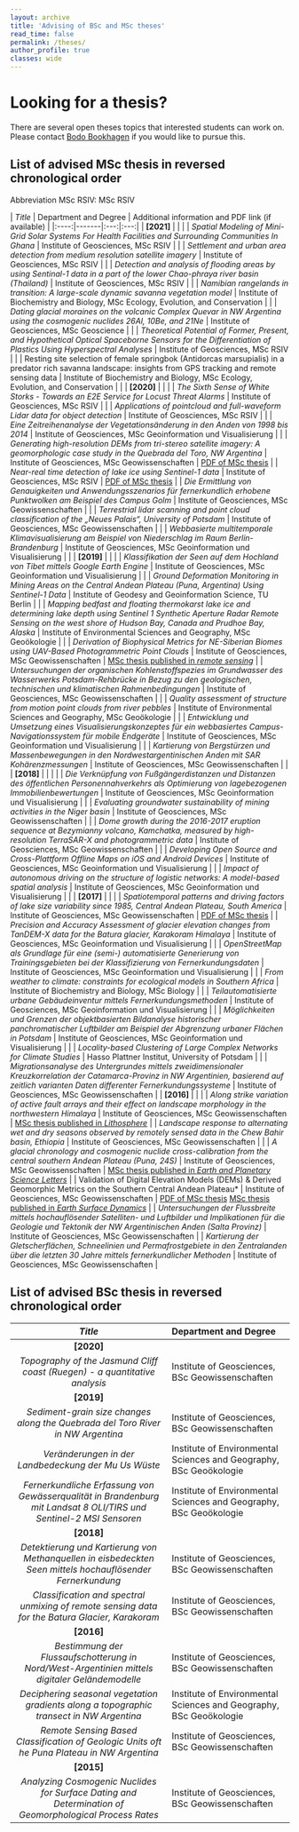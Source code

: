 ```yaml
---
layout: archive
title: 'Advising of BSc and MSc theses'
read_time: false
permalink: /theses/
author_profile: true
classes: wide
---
```

# Looking for a thesis?
There are several open theses topics that interested students can work on. Please contact [Bodo Bookhagen](mailto:bodo.bookhagen@uni-potsdam.de) if you would like to pursue this.

## List of advised MSc thesis in reversed chronological order
Abbreviation MSc RSIV: MSc RSIV

| *Title* | Department and Degree | Additional information and PDF link (if available) |
|:----:|-------|:---:|:---:|
| **[2021]** | | |
| *Spatial Modeling of Mini-Grid Solar Systems For Health Facilities and Surrounding Communities In Ghana* |  Institute of Geosciences, MSc RSIV | |
| *Settlement and urban area detection from medium resolution satellite imagery* | Institute of Geosciences, MSc RSIV | |
| *Detection and analysis of flooding areas by using Sentinal-1 data in a part of the lower Chao-phraya river basin (Thailand)* | Institute of Geosciences, MSc RSIV | |
| *Namibian rangelands in transition: A large-scale dynamic savanna vegetation model* | Institute of Biochemistry and Biology, MSc Ecology, Evolution, and Conservation | |
| *Dating glacial moraines on the volcanic Complex Quevar in NW Argentina using the cosmogenic nuclides 26Al, 10Be, and 21Ne* | Institute of Geosciences, MSc Geoscience | |
| *Theoretical Potential of Former, Present, and Hypothetical Optical Spaceborne Sensors for the Differentiation of Plastics Using Hyperspectral Analyses* | Institute of Geosciences, MSc RSIV | |
| Resting site selection of female springbok (Antidorcas marsupialis) in a predator rich savanna landscape: insights from GPS tracking and remote sensing data | Institute of Biochemistry and Biology, MSc Ecology, Evolution, and Conservation | |
| **[2020]** | | |
| *The Sixth Sense of White Storks - Towards an E2E Service for Locust Threat Alarms* | Institute of Geosciences, MSc RSIV | |
| *Applications of pointcloud and full-waveform Lidar data for object detection* | Institute of Geosciences, MSc RSIV | |
| *Eine Zeitreihenanalyse der Vegetationsänderung in den Anden von 1998 bis 2014* | Institute of Geosciences, MSc Geoinformation und Visualisierung |  |
| *Generating high-resolution DEMs from tri-stereo satellite imagery: A geomorphologic case study in the Quebrada del Toro, NW Argentina* | Institute of Geosciences, MSc Geowissenschaften | [PDF of MSc thesis](http://bodobookhagen.github.io/pdf/ArianeMueting_MSc_lr.pdf) |
| *Near-real time detection of lake ice using Sentinel-1 data* | Institute of Geosciences, MSc RSIV | [PDF of MSc thesis](http://bodobookhagen.github.io/pdf/Mastersthesis_FelixKessler.pdf) |
| *Die Ermittlung von Genauigkeiten und Anwendungsszenarios für fernerkundlich erhobene Punktwolken am Beispiel des Campus Golm* | Institute of Geosciences, MSc Geowissenschaften | |
| *Terrestrial lidar scanning and point cloud classification of the „Neues Palais“, University of Potsdam* | Institute of Geosciences, MSc Geowissenschaften | |
| *Webbasierte multitemporale Klimavisualisierung am Beispiel von Niederschlag im Raum Berlin-Brandenburg* | Institute of Geosciences, MSc Geoinformation und Visualisierung | |
| **[2019]** | | |
| *Klassifikation der Seen auf dem Hochland von Tibet mittels Google Earth Engine* | Institute of Geosciences, MSc Geoinformation und Visualisierung | |
| *Ground Deformation Monitoring in Mining Areas on the Central Andean Plateau (Puna, Argentina) Using Sentinel-1 Data* | Institute of Geodesy and Geoinformation Science, TU Berlin | |
| *Mapping bedfast and floating thermokarst lake ice and determining lake depth using Sentinel 1 Synthetic Aperture Radar Remote Sensing on the west shore of Hudson Bay, Canada and Prudhoe Bay, Alaska* | Institute of Environmental Sciences and Geography, MSc Geoökologie | |
| *Derivation of Biophysical Metrics for NE-Siberian Biomes using UAV-Based Photogrammetric Point Clouds* | Institute of Geosciences, MSc Geowissenschaften | [MSc thesis published in *remote sensing*](https://www.mdpi.com/2072-4292/11/12/1447) |
| *Untersuchungen der organischen Kohlenstoffspezies im Grundwasser des Wasserwerks Potsdam-Rehbrücke in Bezug zu den geologischen, technischen und klimatischen Rahmenbedingungen* | Institute of Geosciences, MSc Geowissenschaften | |
| *Quality assessment of structure from motion point clouds from river pebbles* | Institute of Environmental Sciences and Geography, MSc Geoökologie | |
| *Entwicklung und Umsetzung eines Visualisierungskonzeptes für ein webbasiertes Campus-Navigationssystem für mobile Endgeräte* | Institute of Geosciences, MSc Geoinformation und Visualisierung | |
| *Kartierung von Bergstürzen und Massenbewegungen in den Nordwestargentinischen Anden mit SAR Kohärenzmessungen* | Institute of Geosciences, MSc Geowissenschaften | |
| **[2018]** | | | |
| *Die Verknüpfung von Fußgängerdistanzen und Distanzen des öffentlichen Personennahverkehrs als Optimierung von lagebezogenen Immobilienbewertungen* | Institute of Geosciences, MSc Geoinformation und Visualisierung | |
| *Evaluating groundwater sustainability of mining activities in the Niger basin*  | Institute of Geosciences, MSc Geowissenschaften | |
| *Dome growth during the 2016-2017 eruption sequence at Bezymianny volcano, Kamchatka, measured by high-resolution TerraSAR-X and photogrammetric data* | Institute of Geosciences, MSc Geowissenschaften | |
| *Developing Open Source and Cross-Plattform Offline Maps on iOS and Android Devices* | Institute of Geosciences, MSc Geoinformation und Visualisierung | |
| *Impact of autonomous driving on the structure of logistic networks: A model-based spatial analysis* | Institute of Geosciences, MSc Geoinformation und Visualisierung | |
| **[2017]** | | |
| *Spatiotemporal patterns and driving factors of lake size variability since 1985, Central Andean Plateau, South America* | Institute of Geosciences, MSc Geowissenschaften | [PDF of MSc thesis](http://bodobookhagen.github.io/pdf/Masterarbeit_NicolasWerner_25-11-2016.pdf) |
| *Precision and Accuracy Assessment of glacier elevation changes from TanDEM-X data for the Batura glacier, Karakoram Himalaya* | Institute of Geosciences, MSc Geoinformation und Visualisierung | |
| *OpenStreetMap als Grundlage für eine (semi-) automatisierte Generierung von Trainingsgebieten bei der Klassifizierung von Fernerkundungsdaten* | Institute of Geosciences, MSc Geoinformation und Visualisierung | |
| *From weather to climate: constraints for ecological models in Southern Africa* | Institute of Biochemistry and Biology, MSc Biology | |
| *Teilautomatisierte urbane Gebäudeinventur mittels Fernerkundungsmethoden* | Institute of Geosciences, MSc Geoinformation und Visualisierung | |
| *Möglichkeiten und Grenzen der objektbasierten Bildanalyse historischer panchromatischer Luftbilder am Beispiel der Abgrenzung urbaner Flächen in Potsdam* | Institute of Geosciences, MSc Geoinformation und Visualisierung | |
| *Locality-based Clustering of Large Complex Networks for Climate Studies* | Hasso Plattner Institut, University of Potsdam | |
| *Migrationsanalyse des Untergrundes mittels zweidimensionaler Kreuzkorrelation der Catamarca-Provinz in NW Argentinien, basierend auf zeitlich varianten Daten differenter Fernerkundungssysteme* | Institute of Geosciences, MSc Geowissenschaften |
| **[2016]** | | |
| *Along strike variation of active fault arrays and their effect on landscape morphology in the northwestern Himalaya* | Institute of Geosciences, MSc Geowissenschaften |  [MSc thesis published in *Lithosphere*](https://pubs.geoscienceworld.org/gsa/lithosphere/article/538472/fault-activity-tectonic-segmentation-and) |
| *Landscape response to alternating wet and dry seasons observed by remotely sensed data in the Chew Bahir basin, Ethiopia* | Institute of Geosciences, MSc Geowissenschaften | |
| *A glacial chronology and cosmogenic nuclide cross-calibration from the central southern Andean Plateau (Puna, 24S)* | Institute of Geosciences, MSc Geowissenschaften |  [MSc thesis published in *Earth and Planetary Science Letters*](https://www.sciencedirect.com/science/article/abs/pii/S0012821X18304400) |
| Validation of Digital Elevation Models (DEMs) & Derived Geomorphic Metrics on the Southern Central Andean Plateau* | Institute of Geosciences, MSc Geowissenschaften | [PDF of MSc thesis](http://bodobookhagen.github.io/pdf/BP_msc_thesis_final.pdf) [MSc thesis published in *Earth Surface Dynamics*](https://www.earth-surf-dynam.net/5/211/2017/) |
| *Untersuchungen der Flussbreite mittels hochauflösender Satelliten- und Luftbilder und Implikationen für die Geologie und Tektonik der NW Argentinischen Anden (Salta Provinz)* | Institute of Geosciences, MSc Geowissenschaften |
| *Kartierung der Gletscherflächen, Schneelinien und Permafrostgebiete in den Zentralanden über die letzten 30 Jahre mittels fernerkundlicher Methoden* | Institute of Geosciences, MSc Geowissenschaften |

## List of advised BSc thesis in reversed chronological order

| *Title* | Department and Degree |
|:---:|:----------|
| **[2020]** | |
| *Topography of the Jasmund Cliff coast (Ruegen) - a quantitative analysis* | Institute of Geosciences, BSc Geowissenschaften |
| **[2019]** | |
| *Sediment-grain size changes along the Quebrada del Toro River in NW Argentina* | Institute of Geosciences, BSc Geowissenschaften |
| *Veränderungen in der Landbedeckung der Mu Us Wüste* | Institute of Environmental Sciences and Geography, BSc Geoökologie |
| *Fernerkundliche Erfassung von Gewässerqualität in Brandenburg mit Landsat 8 OLI/TIRS und Sentinel-2 MSI Sensoren* | Institute of Environmental Sciences and Geography, BSc Geoökologie |
| **[2018]** | |
| *Detektierung und Kartierung von Methanquellen in eisbedeckten Seen mittels hochauflösender Fernerkundung* | Institute of Geosciences, BSc Geowissenschaften |
| *Classification and spectral unmixing of remote sensing data for the Batura Glacier, Karakoram* | Institute of Geosciences, BSc Geowissenschaften |
| **[2016]** | | | |
| *Bestimmung der Flussaufschotterung in Nord/West-Argentinien mittels digitaler Geländemodelle* | Institute of Geosciences, BSc Geowissenschaften |
| *Deciphering seasonal vegetation gradients along a topographic transect in NW Argentina* | Institute of Environmental Sciences and Geography, BSc Geoökologie |
| *Remote Sensing Based Classification of Geologic Units oft he Puna Plateau in NW Argentina* | Institute of Geosciences, BSc Geowissenschaften |
| **[2015]** | |
| *Analyzing Cosmogenic Nuclides for Surface Dating and Determination of Geomorphological Process Rates* | Institute of Geosciences, BSc Geowissenschaften |
